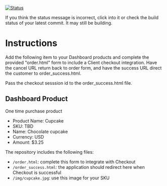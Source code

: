 [![Status](https://img.shields.io/badge/status-SUBMITTABLE%20COMMIT:%209e97f68fdb055a5b155fe076a488a6ebab8aff92-brightgreen.svg)](https://github.com/andremcb/bakery_scaffold_AApE3fQi8zR0pcdo/commit/9e97f68fdb055a5b155fe076a488a6ebab8aff92)



































































































































If you think the status message is incorrect, click into it or check the build status of your latest commit. It may still be building.

# Instructions 

Add the following item to your Dashboard products and complete the provided "order.html" form to include a Client checkout integration. Have the cancel URL return back to order form, and have the success URL direct the customer to order_success.html. 

Pass the checkout sesssion id to the order_success.html file.

## Dashboard Product
One time purchase product
* Product Name: Cupcake
* SKU: TBD
* Name: Chocolate cupcake
* Currency: USD
* Amount: $3.25

The repository includes the following files:
* `/order.html`: complete this form to integrate with Checkout
* `/order_success.html`: the application should redirect here when Checkout is successful
* `/img/cupcake.jpg`: use this image for your SKU
